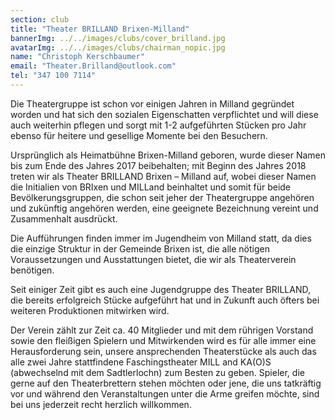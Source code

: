 ```yaml
---
section: club
title: "Theater BRILLAND Brixen-Milland"
bannerImg: ../../images/clubs/cover_brilland.jpg
avatarImg: ../../images/clubs/chairman_nopic.jpg
name: "Christoph Kerschbaumer"
email: "Theater.Brilland@outlook.com"
tel: "347 100 7114"
---
```


Die Theatergruppe ist schon vor einigen Jahren in Milland gegründet worden und hat sich den sozialen Eigenschatten verpflichtet und will diese auch weiterhin pflegen und sorgt mit 1-2 aufgeführten Stücken pro Jahr ebenso für heitere und gesellige Momente bei den Besuchern.

Ursprünglich als Heimatbühne Brixen-Milland geboren, wurde dieser Namen bis zum Ende des Jahres 2017 beibehalten; mit Beginn des Jahres 2018 treten wir als Theater BRILLAND  Brixen – Milland auf, wobei dieser Namen die Initialien von BRIxen und MILLand beinhaltet und somit für beide Bevölkerungsgruppen, die schon seit jeher der Theatergruppe angehören und zukünftig angehören werden,  eine geeignete Bezeichnung vereint und Zusammenhalt ausdrückt.

Die Aufführungen finden immer im Jugendheim von Milland statt, da dies die einzige Struktur in der Gemeinde Brixen ist, die alle nötigen Voraussetzungen und Ausstattungen bietet, die wir als Theaterverein benötigen.

Seit einiger Zeit gibt es auch eine Jugendgruppe des Theater BRILLAND, die bereits erfolgreich Stücke aufgeführt hat und in Zukunft auch öfters bei weiteren Produktionen mitwirken wird. 

Der Verein zählt zur Zeit ca. 40 Mitglieder und mit dem rührigen Vorstand sowie den fleißigen Spielern und Mitwirkenden wird es für alle immer eine Herausforderung sein, unsere ansprechenden Theaterstücke als auch das alle zwei Jahre stattfindene Faschingstheater MILL and KA(O)S (abwechselnd mit dem Sadtlerlochn) zum Besten zu geben.
Spieler, die gerne auf den Theaterbrettern stehen möchten oder jene, die uns tatkräftig vor und während den Veranstaltungen unter die Arme greifen möchte, sind bei uns jederzeit recht herzlich willkommen.
